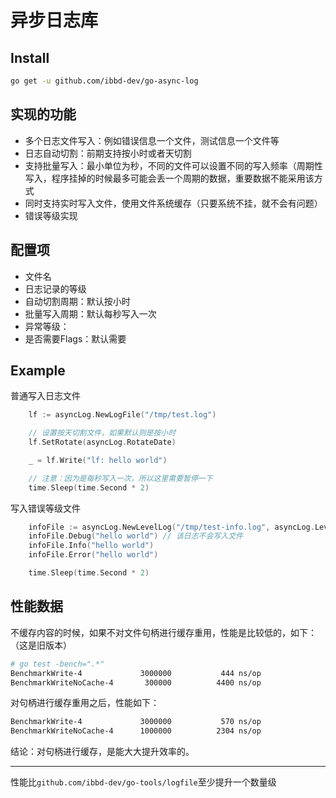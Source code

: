 # 异步日志库

## Install

```sh
go get -u github.com/ibbd-dev/go-async-log
```

## 实现的功能

- 多个日志文件写入：例如错误信息一个文件，测试信息一个文件等
- 日志自动切割：前期支持按小时或者天切割
- 支持批量写入：最小单位为秒，不同的文件可以设置不同的写入频率（周期性写入，程序挂掉的时候最多可能会丢一个周期的数据，重要数据不能采用该方式
- 同时支持实时写入文件，使用文件系统缓存（只要系统不挂，就不会有问题）
- 错误等级实现

## 配置项

- 文件名
- 日志记录的等级
- 自动切割周期：默认按小时
- 批量写入周期：默认每秒写入一次
- 异常等级：
- 是否需要Flags：默认需要

## Example

普通写入日志文件

```go
	lf := asyncLog.NewLogFile("/tmp/test.log")

    // 设置按天切割文件，如果默认则是按小时
	lf.SetRotate(asyncLog.RotateDate)

	_ = lf.Write("lf: hello world")

    // 注意：因为是每秒写入一次，所以这里需要暂停一下
	time.Sleep(time.Second * 2)

```

写入错误等级文件

```go
	infoFile := asyncLog.NewLevelLog("/tmp/test-info.log", asyncLog.LevelInfo)  // 只有Info级别或者以上级别的日志才会被记录
	infoFile.Debug("hello world") // 该日志不会写入文件
	infoFile.Info("hello world")
	infoFile.Error("hello world")

	time.Sleep(time.Second * 2)
```

## 性能数据

不缓存内容的时候，如果不对文件句柄进行缓存重用，性能是比较低的，如下：（这是旧版本）

```sh
# go test -bench=".*"
BenchmarkWrite-4          	 3000000	       444 ns/op
BenchmarkWriteNoCache-4   	  300000	      4400 ns/op
```

对句柄进行缓存重用之后，性能如下：

```sh
BenchmarkWrite-4          	 3000000	       570 ns/op
BenchmarkWriteNoCache-4   	 1000000	      2304 ns/op
```

结论：对句柄进行缓存，是能大大提升效率的。

-------

性能比`github.com/ibbd-dev/go-tools/logfile`至少提升一个数量级

